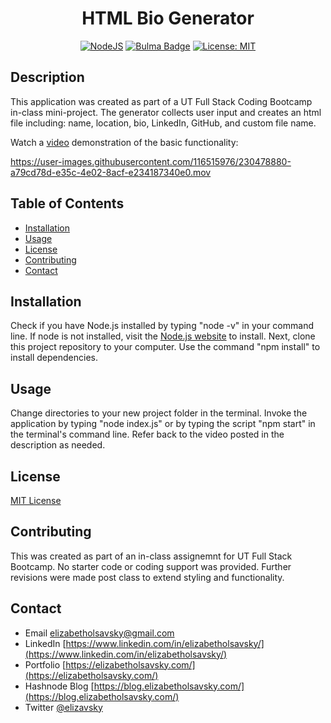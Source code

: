 <div align="center">
  
  # HTML Bio Generator
  [![NodeJS](https://img.shields.io/badge/node.js-6DA55F?style=for-the-badge&logo=node.js&logoColor=white)](https://nodejs.org/en)
  [![Bulma Badge](https://img.shields.io/badge/Bulma-00D1B2?logo=bulma&logoColor=fff&style=flat)](https://https://bulma.io/)
  [![License: MIT](https://img.shields.io/badge/License-MIT-yellow.svg)](https://opensource.org/licenses/MIT)
  
</div>

## Description

This application was created as part of a UT Full Stack Coding Bootcamp in-class mini-project. The generator collects user input and creates an html file including: name, location, bio, LinkedIn, GitHub, and custom file name. 

Watch a [video](https://drive.google.com/file/d/1ITrHhHXv8t8kzo3kTu3duecpym0RYDZD/view?usp=sharing) demonstration of the basic functionality:

https://user-images.githubusercontent.com/116515976/230478880-a79cd78d-e35c-4e02-8acf-e234187340e0.mov

## Table of Contents

* [Installation](#installation)
* [Usage](#usage)
* [License](#license)
* [Contributing](#contributing)
* [Contact](#contact)

## Installation

Check if you have Node.js installed by typing "node -v" in your command line. If node is not installed, visit the [Node.js website](https://nodejs.org/en) to install. Next, clone this project repository to your computer. Use the command "npm install" to install dependencies. 

## Usage

Change directories to your new project folder in the terminal. Invoke the application by typing "node index.js" or by typing the script "npm start" in the terminal's command line. Refer back to the video posted in the description as needed.

## License

[MIT License](https://opensource.org/licenses/MIT)

## Contributing

This was created as part of an in-class assignemnt for UT Full Stack Bootcamp. No starter code or coding support was provided. Further revisions were made post class to extend styling and functionality. 

## Contact
* Email elizabetholsavsky@gmail.com
* LinkedIn [https://www.linkedin.com/in/elizabetholsavsky/](https://www.linkedin.com/in/elizabetholsavsky/)
* Portfolio [https://elizabetholsavsky.com/](https://elizabetholsavsky.com/)
* Hashnode Blog [https://blog.elizabetholsavsky.com/](https://blog.elizabetholsavsky.com/)
* Twitter [@elizavsky](https://twitter.com/home)

